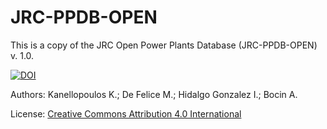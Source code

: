 # JRC-PPDB-OPEN

This is a copy of the JRC Open Power Plants Database (JRC-PPDB-OPEN) v. 1.0.

[![DOI](https://zenodo.org/badge/DOI/10.5281/zenodo.3574566.svg)](https://doi.org/10.5281/zenodo.3574566)

Authors: Kanellopoulos K.; De Felice M.; Hidalgo Gonzalez I.; Bocin A.

License: [Creative Commons Attribution 4.0 International](https://creativecommons.org/licenses/by/4.0/legalcode)
